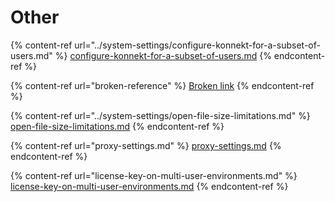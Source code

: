 # Other

{% content-ref url="../system-settings/configure-konnekt-for-a-subset-of-users.md" %}
[configure-konnekt-for-a-subset-of-users.md](../system-settings/configure-konnekt-for-a-subset-of-users.md)
{% endcontent-ref %}

{% content-ref url="broken-reference" %}
[Broken link](broken-reference)
{% endcontent-ref %}

{% content-ref url="../system-settings/open-file-size-limitations.md" %}
[open-file-size-limitations.md](../system-settings/open-file-size-limitations.md)
{% endcontent-ref %}

{% content-ref url="proxy-settings.md" %}
[proxy-settings.md](proxy-settings.md)
{% endcontent-ref %}

{% content-ref url="license-key-on-multi-user-environments.md" %}
[license-key-on-multi-user-environments.md](license-key-on-multi-user-environments.md)
{% endcontent-ref %}
